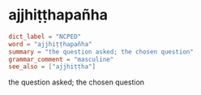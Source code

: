 # ajjhiṭṭhapañha

``` toml
dict_label = "NCPED"
word = "ajjhiṭṭhapañha"
summary = "the question asked; the chosen question"
grammar_comment = "masculine"
see_also = ["ajjhiṭṭha"]
```

the question asked; the chosen question

